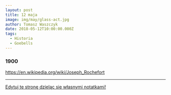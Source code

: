 ```yaml
---
layout: post
title: 12 maja
image: img/may/glass-act.jpg
author: Tomasz Waszczyk
date: 2018-05-12T10:00:00.000Z
tags:
  - Historia
  - Goebells
---
```


### 1900

https://en.wikipedia.org/wiki/Joseph_Rochefort

---

<a href="https://github.com/TomaszWaszczyk/historia.waszczyk.com/edit/master/src/content/may-12.md" target="_blank">Edytuj tę stronę dzieląc się własnymi notatkami!</a>
